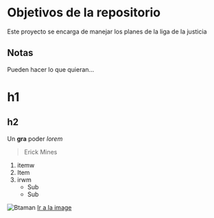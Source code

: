 # Objetivos de la repositorio

Este proyecto se encarga de manejar los planes de la liga de la justicia

## Notas

Pueden hacer lo que quieran...

# h1
## h2

Un **gra** poder *lorem*
>Erick Mines

1. itemw
2. Item
3. irwm
   * Sub
   * Sub


![Btaman](https://bunny.net/v2/images/bunnynet-logo-dark.svg)
[Ir a la image](https://bunny.net/v2/images/bunnynet-logo-dark.svg)

